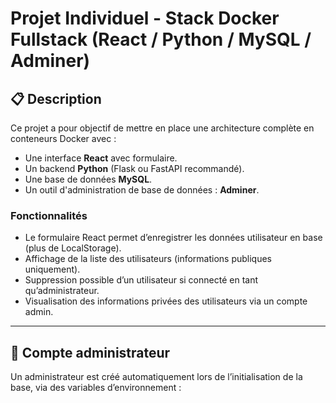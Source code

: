 # Projet Individuel - Stack Docker Fullstack (React / Python / MySQL / Adminer)

## 📋 Description

Ce projet a pour objectif de mettre en place une architecture complète en conteneurs Docker avec :

- Une interface **React** avec formulaire.
- Un backend **Python** (Flask ou FastAPI recommandé).
- Une base de données **MySQL**.
- Un outil d'administration de base de données : **Adminer**.

### Fonctionnalités

- Le formulaire React permet d’enregistrer les données utilisateur en base (plus de LocalStorage).
- Affichage de la liste des utilisateurs (informations publiques uniquement).
- Suppression possible d’un utilisateur si connecté en tant qu’administrateur.
- Visualisation des informations privées des utilisateurs via un compte admin.

---

## 🔐 Compte administrateur

Un administrateur est créé automatiquement lors de l’initialisation de la base, via des variables d’environnement :

